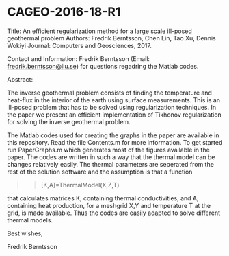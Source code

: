 # CAGEO-2016-18-R1

Title: An efficient regularization method for a large scale ill-posed geothermal problem
Authors: Fredrik Berntsson, Chen Lin, Tao Xu, Dennis Wokiyi
Journal: Computers and Geosciences, 2017.

Contact and Information: Fredrik Berntsson (Email: fredrik.berntsson@liu.se) for questions regadring the Matlab codes.

Abstract:

The inverse geothermal problem consists of finding the temperature and heat-flux in the interior of the earth using 
surface measurements. This is an ill-posed problem that has to be solved using regularization techniques. In the paper
we present an efficient implementation of Tikhonov regularization for solving the inverse geothermal problem. 

The Matlab codes used for creating the graphs in the paper are available in this repository. Read the file Contents.m for 
more information. To get started run PaperGraphs.m which generates most of the figures available in the paper. The codes are
written in such a way that the thermal model can be changes relatively easily. The thermal parameters are seperated from the 
rest of the solution software and the assumption is that a function

  >> [K,A]=ThermalModel(X,Z,T)
  
 that calculates matrices K, containing thermal conductivities, and A, containing heat production, for a meshgrid X,Y and 
 temperature T at the grid, is made available. Thus the codes are easily adapted to solve different thermal models.  

Best wishes,

Fredrik Berntsson
